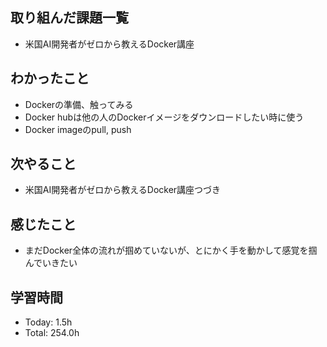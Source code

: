 ## 取り組んだ課題一覧
- 米国AI開発者がゼロから教えるDocker講座
## わかったこと
- Dockerの準備、触ってみる
- Docker hubは他の人のDockerイメージをダウンロードしたい時に使う
- Docker imageのpull, push
## 次やること
- 米国AI開発者がゼロから教えるDocker講座つづき
## 感じたこと
- まだDocker全体の流れが掴めていないが、とにかく手を動かして感覚を掴んでいきたい
## 学習時間
- Today: 1.5h
- Total: 254.0h
